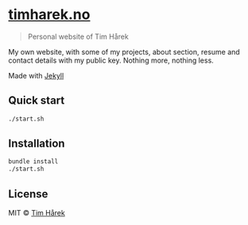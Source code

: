# [timharek.no](https://timharek.no)

> Personal website of Tim Hårek

My own website, with some of my projects, about section, resume and contact details with my public key. Nothing more, nothing less.

Made with [Jekyll](https://jekyllrb.com/)

## Quick start

```sh
./start.sh
```

## Installation
```sh
bundle install
./start.sh
```

## License

MIT © [Tim Hårek](https://timharek.no)
